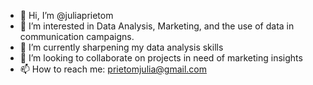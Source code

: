 - 👋 Hi, I’m @juliaprietom
- 👀 I’m interested in Data Analysis, Marketing, and the use of data in communication campaigns.
- 🌱 I’m currently sharpening my data analysis skills
- 💞️ I’m looking to collaborate on projects in need of marketing insights
- 📫 How to reach me: prietomjulia@gmail.com

